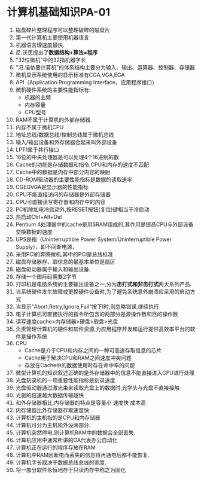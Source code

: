 # 计算机基础知识PA-01
1. 磁盘碎片整理程序可以整理破碎的磁盘片
2. 第一代计算机主要使用机器语言
3. 机器语言理速度最快.
4. 尼.沃思提出了**数据结构+算法=程序**
5. "32位微机"中的32指机器字长
6. "冯.诺依曼计算机"的体系结构主要分为输入、输出、运算器、控制器、存储器
7. 微机显示系统使用的显示标准有CGA,VGA,EGA
8. API（Application Programming Interface，应用程序接口）
9. 微机硬件系统的主要性能指标有:
   * 机器的主频
   * 内存容量
   * CPU型号
10. RAM不属于计算机的外部存储器.
11. 内存不属于微机CPU
12. 地址总线/数据总线/控制总线属于微机总线
13. 输入/输出设备和外存储器合起来叫外部设备
14. LPT1属于并行接口
15. 16位的中央处理器是可以处理4个16进制的数
16. Cache的功能是存储数据和指令,CPU和内存的速度不匹配
17. Cache中的数据是内存中部分内容的映射
18. CD-ROM驱动器的主要性能指标是数据的读取速率
19. CGEGVGA是显示器的性能指标
20. CPU不能直接访问的存储器是外部存储器
21. CPU可直接读写寄存器和内存中的内容
22. PC机除加电冷启动外,按RESET按钮(复位)键相当于冷启动
23. 热启动Ctrl+Alt+Del
24. Pentium 4处理器中的cache是用SRAM组成的,其作用是提高CPU与外部设备交换数据的速度
25. UPS是指（Uninterruptible Power System/Uninterruptible Power Supply），即不间断电源，
26. 采用PCI的奔腾微机,其中的PCI是总线标准
27. 磁盘存储器存、取信息的最基本单位是扇区
28. 磁盘驱动器属于输入和输出设备.
29. 存储一个国际码需要2字节
30. 打印机是电脑系统的主要输出设备之一,分为**击打式和非击打式**两大系列产品.
31. 当系统硬件发生故障或更换硬件设备时,为了避免系统意外崩溃应采用的启动方式
32. 当显示"Abort,Retry,Ignore,Fail"按下I时,则忽略错误,继续执行
33. 电子计算机可直接执行的指令所包含的两部分是源操作数和目的操作数
34. 读写速度cache>内存储器>硬盘>软盘>光盘
35. 负责管理计算机的硬件和软件资源,为应用程序开发和运行提供高效率平台的软件是操作系统
36. CPU
    * Cache是介于CPU和内存之间的一种可高速存取信息的芯片
    * Cache用于解决CPU和RAM之间速度冲突问题
    * 存放在Cache中的数据使用时存在命中率的问题
37. 微型计算机的知识叙述正确的是外存储器中的信息不能直接进入CPU进行处理
38. 光盘刻录机的一项重要性能指标是刻录速度
39. 光盘驱动器通过激光束来读取光盘上的数据时,光学头与光盘不直接接触
40. 光驱的倍速越大数据传输越快
41. 和外存储器相比,内存储器的特点是容量小 速度快 成本高
42. 内存储器比外存储器存取速度快
43. 计算机的主机指的是CPU和内存储器
44. 计算机可分为主机和外设两部分.
45. 计算机突然停电,则计算机RAM中的数据会全部丢失.
46. 计算机应用中通常所讲的OA代表办公自动化
47. 计算机正在运行的程序存放在RAM
48. 计算机中RAM因断电而丢失的信息待再通电后都不能恢复.
49. 计算机字长取决于数据总线总线的宽度.
50. 将一部分软件永恒地存于只读内存中称之为固化
